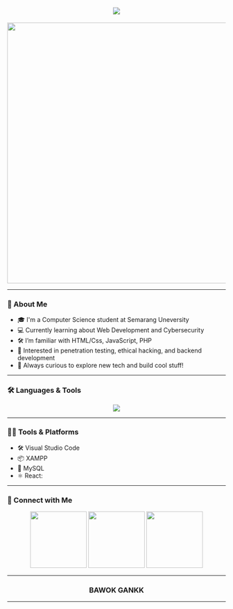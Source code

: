 <h1 align="center"><img src="https://readme-typing-svg.herokuapp.com/?lines=Hello+World!;I'm+Zacky+Sambora;Backend+Developer;Code+is+My+Weapon&center=true&size=36"></h1>

<p align="center">
  <img src="https://media.giphy.com/media/qgQUggAC3Pfv687qPC/giphy.gif" width="600" />
</p>

---

### 👋 About Me

- 🎓 I'm a Computer Science student at  Semarang Uneversity
- 💻 Currently learning about Web Development and Cybersecurity
- 🛠️ I’m familiar with HTML/Css, JavaScript, PHP
- 🔭 Interested in penetration testing, ethical hacking, and backend development
- 🎯 Always curious to explore new tech and build cool stuff!


---

### 🛠️ Languages & Tools

<p align="center">
  <img src="https://skillicons.dev/icons?i=linux,bash,python,js,html,css,nodejs,react,git,github,vscode" />
</p>

---

### 👨‍💻 Tools & Platforms

- 🛠️ Visual Studio Code
- 📦 XAMPP
- 🐬 MySQL
- ⚛️ React:

---

### 📡 Connect with Me 

<p align="center">
  <a href="https://www.instagram.com/hey.zacky/" target="_blank"><img src=https://user-images.githubusercontent.com/74038190/235294013-a33e5c43-a01c-43f6-b44d-a406d8b4ab75.gif width=130 /></a>
  <a href="https://discord.com/users/zacky7518" target="_blank"><img src=https://user-images.githubusercontent.com/74038190/235294015-47144047-25ab-417c-af1b-6746820a20ff.gif width=130 /></a>
   <a href="https://www.tiktok.com/@zakllyyy" target="_blank"><img src=https://user-images.githubusercontent.com/74038190/235294006-04e22871-2943-4626-9a99-e1d416cbda26.gif width=130 /></a>

</p>

---
<h3 align="center">BAWOK GANKK</h3>

---











